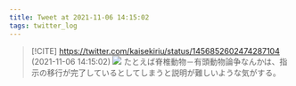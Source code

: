 ```yaml
---
title: Tweet at 2021-11-06 14:15:02
tags: twitter_log
---
```


> [!CITE] https://twitter.com/kaisekiriu/status/1456852602474287104 (2021-11-06 14:15:02)
> ![](https://twitter.com/kaisekiriu/status/1456852602474287104)
> たとえば脊椎動物－有頭動物論争なんかは、指示の移行が完了しているとしてしまうと説明が難しいような気がする。

